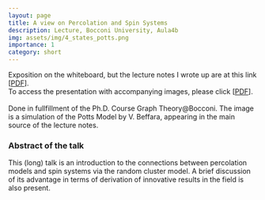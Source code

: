 ```yaml
---
layout: page
title: A view on Percolation and Spin Systems
description: Lecture, Bocconi University, Aula4b
img: assets/img/4_states_potts.png
importance: 1
category: short
---
```


Exposition on the whiteboard, but the lecture notes I wrote up are at this link \[[PDF](https://simonegiancola09.github.io/assets/pdf/percolation_lecture.pdf)\]. 
<br/>
To access the presentation with accompanying images, please click \[[PDF](http://simonegiancola09.github.io/assets/pdf/percolation_lecture_presentation.pdf)\].  
<br/>
Done in fullfillment of the Ph.D. Course Graph Theory@Bocconi. 
The image is a simulation of the Potts Model by V. Beffara, appearing in the main source of the lecture notes. 

### Abstract of the talk
This (long) talk is an introduction to the connections between percolation models and spin systems via the random cluster model.
A brief discussion of its advantage in terms of derivation of innovative results in the field is also present. 